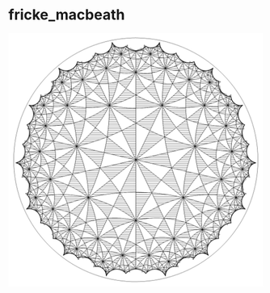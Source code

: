 # fricke_macbeath


![A fundametal domain for the Fricke-Macbeath curve](https://github.com/chlee-0/fricke_macbeath/blob/main/Fricke-Macbeath.png)
